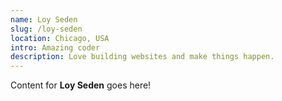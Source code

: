 ```yaml
---
name: Loy Seden
slug: /loy-seden
location: Chicago, USA
intro: Amazing coder
description: Love building websites and make things happen.
---
```

Content for **Loy Seden** goes here!